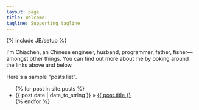 ```yaml
---
layout: page
title: Welcome!
tagline: Supporting tagline
---
```

{% include JB/setup %}


I'm Chiachen, an Chinese engineer, husband, programmer, father, fisher—amongst other things. You can find out more about me by poking around the links above and below.



Here's a sample "posts list".

<ul class="posts">
  {% for post in site.posts %}
    <li><span>{{ post.date | date_to_string }}</span> &raquo; <a href="{{ BASE_PATH }}{{ post.url }}">{{ post.title }}</a></li>
  {% endfor %}
</ul>



